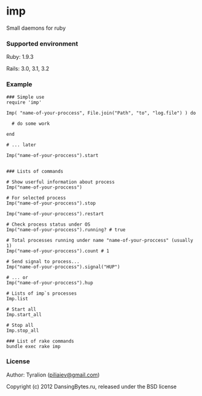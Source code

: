imp
======


Small daemons for ruby

### Supported environment

Ruby:   1.9.3

Rails:  3.0, 3.1, 3.2


### Example

    ### Simple use
    require 'imp'

    Imp( "name-of-your-proccess", File.join("Path", "to", "log.file") ) do

      # do some work

    end

    # ... later

    Imp("name-of-your-proccess").start


    ### Lists of commands

    # Show userful information about process
    Imp("name-of-your-proccess")

    # For selected process
    Imp("name-of-your-proccess").stop

    Imp("name-of-your-proccess").restart

    # Check process status under OS
    Imp("name-of-your-proccess").running? # true

    # Total processes running under name "name-of-your-proccess" (usually 1)
    Imp("name-of-your-proccess").count # 1

    # Send signal to process...
    Imp("name-of-your-proccess").signal("HUP")

    # ... or
    Imp("name-of-your-proccess").hup

    # Lists of imp`s processes
    Imp.list

    # Start all
    Imp.start_all

    # Stop all
    Imp.stop_all

    ### List of rake commands
    bundle exec rake imp

### License

Author: Tyralion (piliaiev@gmail.com)

Copyright (c) 2012 DansingBytes.ru, released under the BSD license